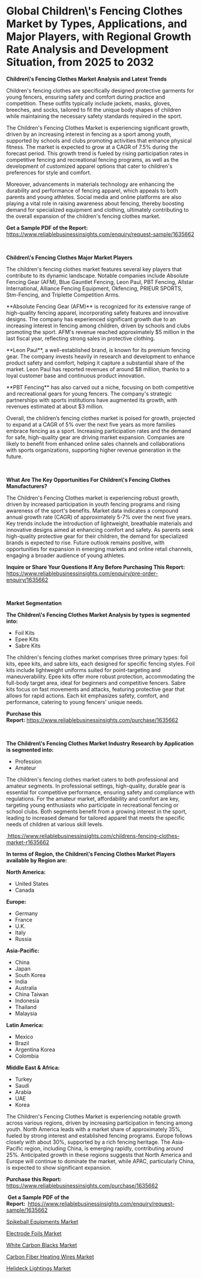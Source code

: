 <p><h1>Global Children\'s Fencing Clothes Market by Types, Applications, and Major Players, with Regional Growth Rate Analysis and Development Situation, from 2025 to 2032</h1></p><p><strong>Children\'s Fencing Clothes Market Analysis and Latest Trends</strong></p>
<p><p>Children's fencing clothes are specifically designed protective garments for young fencers, ensuring safety and comfort during practice and competition. These outfits typically include jackets, masks, gloves, breeches, and socks, tailored to fit the unique body shapes of children while maintaining the necessary safety standards required in the sport. </p><p>The Children's Fencing Clothes Market is experiencing significant growth, driven by an increasing interest in fencing as a sport among youth, supported by schools and clubs promoting activities that enhance physical fitness. The market is expected to grow at a CAGR of 7.5% during the forecast period. This growth trend is fueled by rising participation rates in competitive fencing and recreational fencing programs, as well as the development of customized apparel options that cater to children's preferences for style and comfort. </p><p>Moreover, advancements in materials technology are enhancing the durability and performance of fencing apparel, which appeals to both parents and young athletes. Social media and online platforms are also playing a vital role in raising awareness about fencing, thereby boosting demand for specialized equipment and clothing, ultimately contributing to the overall expansion of the children's fencing clothes market.</p></p>
<p><strong>Get a Sample PDF of the Report:&nbsp;</strong> <a href="https://www.reliablebusinessinsights.com/enquiry/request-sample/1635662?utm_campaign=97&utm_medium=2&utm_source=Github&utm_content=ia&utm_term=23032025&utm_id=childrens-fencing-clothes">https://www.reliablebusinessinsights.com/enquiry/request-sample/1635662</a></p>
<p>&nbsp;</p>
<p><strong>Children\'s Fencing Clothes Major Market Players</strong></p>
<p><p>The children's fencing clothes market features several key players that contribute to its dynamic landscape. Notable companies include Absolute Fencing Gear (AFM), Blue Gauntlet Fencing, Leon Paul, PBT Fencing, Allstar International, Alliance Fencing Equipment, Okfencing, PRIEUR SPORTS, Stm-Fencing, and Triplette Competition Arms.</p><p>**Absolute Fencing Gear (AFM)** is recognized for its extensive range of high-quality fencing apparel, incorporating safety features and innovative designs. The company has experienced significant growth due to an increasing interest in fencing among children, driven by schools and clubs promoting the sport. AFM's revenue reached approximately $5 million in the last fiscal year, reflecting strong sales in protective clothing.</p><p>**Leon Paul**, a well-established brand, is known for its premium fencing gear. The company invests heavily in research and development to enhance product safety and comfort, helping it capture a substantial share of the market. Leon Paul has reported revenues of around $8 million, thanks to a loyal customer base and continuous product innovation.</p><p>**PBT Fencing** has also carved out a niche, focusing on both competitive and recreational gears for young fencers. The company's strategic partnerships with sports institutions have augmented its growth, with revenues estimated at about $3 million. </p><p>Overall, the children’s fencing clothes market is poised for growth, projected to expand at a CAGR of 5% over the next five years as more families embrace fencing as a sport. Increasing participation rates and the demand for safe, high-quality gear are driving market expansion. Companies are likely to benefit from enhanced online sales channels and collaborations with sports organizations, supporting higher revenue generation in the future.</p></p>
<p>&nbsp;</p>
<p><strong>What Are The Key Opportunities For Children\'s Fencing Clothes Manufacturers?</strong></p>
<p><p>The Children's Fencing Clothes market is experiencing robust growth, driven by increased participation in youth fencing programs and rising awareness of the sport's benefits. Market data indicates a compound annual growth rate (CAGR) of approximately 5-7% over the next five years. Key trends include the introduction of lightweight, breathable materials and innovative designs aimed at enhancing comfort and safety. As parents seek high-quality protective gear for their children, the demand for specialized brands is expected to rise. Future outlook remains positive, with opportunities for expansion in emerging markets and online retail channels, engaging a broader audience of young athletes.</p></p>
<p><strong>Inquire or Share Your Questions If Any Before Purchasing This Report:</strong> <a href="https://www.reliablebusinessinsights.com/enquiry/pre-order-enquiry/1635662?utm_campaign=97&utm_medium=2&utm_source=Github&utm_content=ia&utm_term=23032025&utm_id=childrens-fencing-clothes">https://www.reliablebusinessinsights.com/enquiry/pre-order-enquiry/1635662</a></p>
<p>&nbsp;</p>
<p><strong>Market Segmentation</strong></p>
<p><strong>The Children\'s Fencing Clothes Market Analysis by types is segmented into:</strong></p>
<p><ul><li>Foil Kits</li><li>Epee Kits</li><li>Sabre Kits</li></ul></p>
<p><p>The children's fencing clothes market comprises three primary types: foil kits, epee kits, and sabre kits, each designed for specific fencing styles. Foil kits include lightweight uniforms suited for point-targeting and maneuverability. Epee kits offer more robust protection, accommodating the full-body target area, ideal for beginners and competitive fencers. Sabre kits focus on fast movements and attacks, featuring protective gear that allows for rapid actions. Each kit emphasizes safety, comfort, and performance, catering to young fencers' unique needs.</p></p>
<p><strong>Purchase this Report:&nbsp;</strong><a href="https://www.reliablebusinessinsights.com/purchase/1635662?utm_campaign=97&utm_medium=2&utm_source=Github&utm_content=ia&utm_term=23032025&utm_id=childrens-fencing-clothes">https://www.reliablebusinessinsights.com/purchase/1635662</a></p>
<p>&nbsp;</p>
<p><strong>The Children\'s Fencing Clothes Market Industry Research by Application is segmented into:</strong></p>
<p><ul><li>Profession</li><li>Amateur</li></ul></p>
<p><p>The children's fencing clothes market caters to both professional and amateur segments. In professional settings, high-quality, durable gear is essential for competitive performance, ensuring safety and compliance with regulations. For the amateur market, affordability and comfort are key, targeting young enthusiasts who participate in recreational fencing or school clubs. Both segments benefit from a growing interest in the sport, leading to increased demand for tailored apparel that meets the specific needs of children at various skill levels.</p></p>
<p><a href="https://www.reliablebusinessinsights.com/childrens-fencing-clothes-market-r1635662?utm_campaign=97&utm_medium=2&utm_source=Github&utm_content=ia&utm_term=23032025&utm_id=childrens-fencing-clothes">&nbsp;https://www.reliablebusinessinsights.com/childrens-fencing-clothes-market-r1635662</a></p>
<p><strong>In terms of Region, the Children\'s Fencing Clothes Market Players available by Region are:</strong></p>
<p>
    <p> <strong> North America: </strong>
        <ul>
            <li>United States</li>
            <li>Canada</li>
        </ul>
        </p> 
    <p> <strong> Europe: </strong>
        <ul>
            <li>Germany</li>
            <li>France</li>
            <li>U.K.</li>
            <li>Italy</li>
            <li>Russia</li>
        </ul>
        </p> 
    <p> <strong> Asia-Pacific: </strong>
        <ul>
            <li>China</li>
            <li>Japan</li>
            <li>South Korea</li>
            <li>India</li>
            <li>Australia</li>
            <li>China Taiwan</li>
            <li>Indonesia</li>
            <li>Thailand</li>
            <li>Malaysia</li>
        </ul>
        </p> 
    <p> <strong> Latin America: </strong>
        <ul>
            <li>Mexico</li>
            <li>Brazil</li>
            <li>Argentina Korea</li>
            <li>Colombia</li>
        </ul>
        </p> 
    <p> <strong> Middle East & Africa: </strong>
        <ul>
            <li>Turkey</li>
            <li>Saudi</li>
            <li>Arabia</li>
            <li>UAE</li>
            <li>Korea</li>
        </ul>
    </p>
    </p>
<p><p>The Children's Fencing Clothes Market is experiencing notable growth across various regions, driven by increasing participation in fencing among youth. North America leads with a market share of approximately 35%, fueled by strong interest and established fencing programs. Europe follows closely with about 30%, supported by a rich fencing heritage. The Asia-Pacific region, including China, is emerging rapidly, contributing around 25%. Anticipated growth in these regions suggests that North America and Europe will continue to dominate the market, while APAC, particularly China, is expected to show significant expansion.</p></p>
<p><strong>Purchase this Report: </strong><a href="https://www.reliablebusinessinsights.com/purchase/1635662?utm_campaign=97&utm_medium=2&utm_source=Github&utm_content=ia&utm_term=23032025&utm_id=childrens-fencing-clothes">https://www.reliablebusinessinsights.com/purchase/1635662</a></p>
<p>&nbsp;<strong>Get a Sample PDF of the Report:&nbsp;&nbsp;</strong><a href="https://www.reliablebusinessinsights.com/enquiry/request-sample/1635662?utm_campaign=97&utm_medium=2&utm_source=Github&utm_content=ia&utm_term=23032025&utm_id=childrens-fencing-clothes">https://www.reliablebusinessinsights.com/enquiry/request-sample/1635662</a></p>
<p><strong></strong></p>
<p><p><a href="https://github.com/kuciakkukalo/Market-Research-Report-List-1/blob/main/spikeball-equipments-market.md?utm_campaign=97&utm_medium=2&utm_source=Github&utm_content=ia&utm_term=23032025&utm_id=childrens-fencing-clothes">Spikeball Equipments Market</a></p><p><a href="https://github.com/danitkeavyx7/Market-Research-Report-List-1/blob/main/electrode-foils-market.md?utm_campaign=97&utm_medium=2&utm_source=Github&utm_content=ia&utm_term=23032025&utm_id=childrens-fencing-clothes">Electrode Foils Market</a></p><p><a href="https://github.com/moorsdorak31/Market-Research-Report-List-1/blob/main/white-carbon-blacks-market.md?utm_campaign=97&utm_medium=2&utm_source=Github&utm_content=ia&utm_term=23032025&utm_id=childrens-fencing-clothes">White Carbon Blacks Market</a></p><p><a href="https://github.com/bartzthateis/Market-Research-Report-List-1/blob/main/carbon-fiber-heating-wires-market.md?utm_campaign=97&utm_medium=2&utm_source=Github&utm_content=ia&utm_term=23032025&utm_id=childrens-fencing-clothes">Carbon Fiber Heating Wires Market</a></p><p><a href="https://github.com/taffouasaoka/Market-Research-Report-List-1/blob/main/helideck-lightings-market.md?utm_campaign=97&utm_medium=2&utm_source=Github&utm_content=ia&utm_term=23032025&utm_id=childrens-fencing-clothes">Helideck Lightings Market</a></p></p>